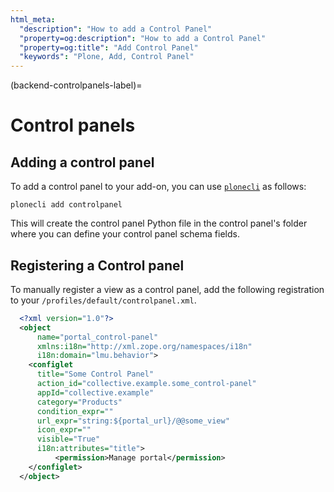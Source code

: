 ```yaml
---
html_meta:
  "description": "How to add a Control Panel"
  "property=og:description": "How to add a Control Panel"
  "property=og:title": "Add Control Panel"
  "keywords": "Plone, Add, Control Panel"
---
```


(backend-controlpanels-label)=

# Control panels

## Adding a control panel
To add a control panel to your add-on, you can use [`plonecli`](https://pypi.org/project/plonecli/) as follows:

```shell
plonecli add controlpanel
```
This will create the control panel Python file in the control panel's folder where you can define your control panel schema fields. 

## Registering a Control panel
To manually register a view as a control panel, add the following registration to your `/profiles/default/controlpanel.xml`.
```xml
  <?xml version="1.0"?>
  <object
      name="portal_control-panel"
      xmlns:i18n="http://xml.zope.org/namespaces/i18n"
      i18n:domain="lmu.behavior">
    <configlet
      title="Some Control Panel"
      action_id="collective.example.some_control-panel"
      appId="collective.example"
      category="Products"
      condition_expr=""
      url_expr="string:${portal_url}/@@some_view"
      icon_expr=""
      visible="True"
      i18n:attributes="title">
          <permission>Manage portal</permission>
    </configlet>
  </object>
```